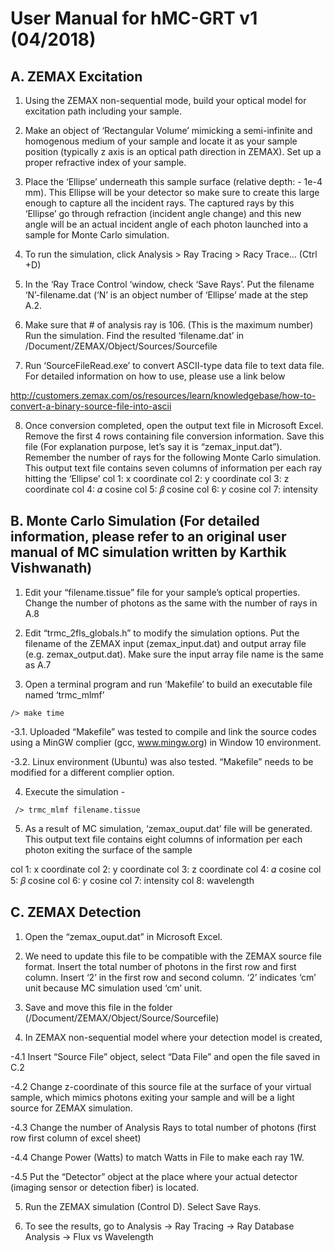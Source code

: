 # User Manual for hMC-GRT v1 (04/2018)

## A. ZEMAX Excitation 
1. Using the ZEMAX non-sequential mode, build your optical model for excitation path including your sample. 

2. Make an object of ‘Rectangular Volume’ mimicking a semi-infinite and homogenous medium of your sample and locate it as your sample position (typically z axis is an optical path direction in ZEMAX). Set up a proper refractive index of your sample. 

3. Place the ‘Ellipse’ underneath this sample surface (relative depth: - 1e-4 mm). This Ellipse will be your detector so make sure to create this large enough to capture all the incident rays. The captured rays by this ‘Ellipse’ go through refraction (incident angle change) and this new angle will be an actual incident angle of each photon launched into a sample for Monte Carlo simulation. 

4. To run the simulation, click Analysis > Ray Tracing > Racy Trace… (Ctrl +D) 

5. In the ‘Ray Trace Control ‘window, check ‘Save Rays’. Put the filename ‘N’-filename.dat (‘N’ is an object number of ‘Ellipse’ made at the step A.2. 

6. Make sure that # of analysis ray is 106. (This is the maximum number)  Run the simulation. Find the resulted ‘filename.dat’ in /Document/ZEMAX/Object/Sources/Sourcefile 

7. Run ‘SourceFileRead.exe’ to convert ASCII-type data file to text data file. For detailed information on how to use, please use a link below 

http://customers.zemax.com/os/resources/learn/knowledgebase/how-to-convert-a-binary-source-file-into-ascii 

8.  Once conversion completed, open the output text file in Microsoft Excel. Remove the first 4 rows containing file conversion information. Save this file (For explanation purpose, let’s say it is “zemax_input.dat”). Remember the number of rays for the following Monte Carlo simulation. This output text file contains seven columns of information per each ray hitting the ‘Ellipse’
col 1: x coordinate
col 2: y coordinate 
col 3: z coordinate 
col 4: 𝛼 cosine 
col 5: 𝛽 cosine 
col 6: 𝛾 cosine 
col 7: intensity

## B. Monte Carlo Simulation (For detailed information, please refer to an original user manual of MC simulation written by Karthik Vishwanath)

1.  Edit your “filename.tissue” file for your sample’s optical properties. Change the number of photons as the same with the number of rays in A.8

2.  Edit “trmc_2fls_globals.h” to modify the simulation options. Put the filename of the ZEMAX input (zemax_input.dat) and output array file (e.g. zemax_output.dat). Make sure the input array file name is the same as A.7

3.  Open a terminal program and run ‘Makefile’ to build an executable file named ‘trmc_mlmf’ 
```
/> make time 
```
  -3.1. Uploaded “Makefile” was tested to compile and link the source codes using a MinGW complier (gcc, www.mingw.org) in Window 10 environment. 

  -3.2. Linux environment (Ubuntu) was also tested. “Makefile” needs to be modified for a different complier option.

4.  Execute the simulation - 
```
 /> trmc_mlmf filename.tissue
```
5.  As a result of MC simulation, ‘zemax_ouput.dat’ file will be generated. This output text file contains eight columns of information per each photon exiting the surface of the sample 

col 1: x coordinate
col 2: y coordinate 
col 3: z coordinate 
col 4: 𝛼 cosine 
col 5: 𝛽 cosine 
col 6: 𝛾 cosine 
col 7: intensity
col 8: wavelength 


## C. ZEMAX Detection 

1. Open the “zemax_ouput.dat” in Microsoft Excel. 

2. We need to update this file to be compatible with the ZEMAX source file format. Insert the total number of photons in the first row and first column. Insert ‘2’ in the first row and second column. ‘2’ indicates ‘cm’ unit because MC simulation used ‘cm’ unit. 

3. Save and move this file in the folder (/Document/ZEMAX/Object/Source/Sourcefile)

4. In ZEMAX non-sequential model where your detection model is created,  

  -4.1 Insert “Source File” object, select “Data File” and open the file saved in C.2 

  -4.2 Change z-coordinate of this source file at the surface of your virtual sample, which mimics photons exiting your sample and will be a light source for ZEMAX simulation. 

  -4.3 Change the number of Analysis Rays to total number of photons (first row first column of excel sheet)

  -4.4 Change Power (Watts) to match Watts in File to make each ray 1W. 

  -4.5 Put the “Detector” object at the place where your actual detector (imaging sensor or detection fiber) is located. 

5. Run the ZEMAX simulation (Control D).  Select Save Rays. 

6. To see the results, go to Analysis -> Ray Tracing -> Ray Database Analysis -> Flux vs Wavelength
